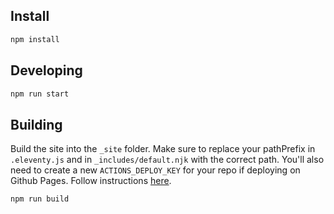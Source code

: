 ## Install
```bash
npm install
```

## Developing
```bash
npm run start
```

## Building

Build the site into the `_site` folder. Make sure to replace your pathPrefix in `.eleventy.js` and in `_includes/default.njk` with the correct path. You'll also need to create a new `ACTIONS_DEPLOY_KEY` for your repo if deploying on Github Pages. Follow instructions [here](https://github.com/marketplace/actions/github-pages-action#%EF%B8%8F-create-ssh-deploy-key).

```bash
npm run build
```
